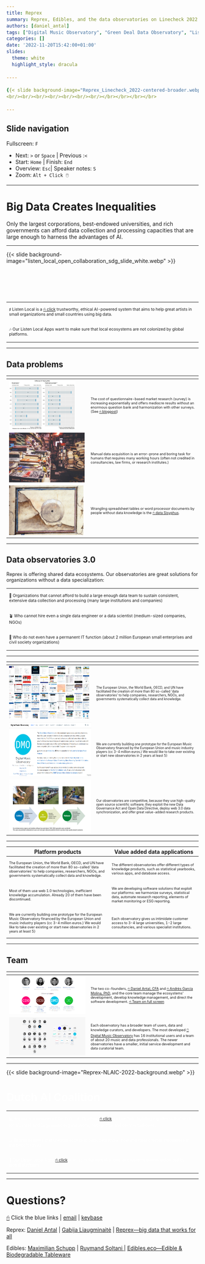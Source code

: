 ```yaml
---
title: Reprex
summary: Reprex, Edibles, and the data observatories on Linecheck 2022
authors: [daniel_antal]
tags: ["Digital Music Observatory", "Green Deal Data Observatory", "Listen Local", "Eviota", "Edibles", "Surveyharmonies", "Linecheck", "Milano"]
categories: []
date: '2022-11-20T15:42:00+01:00'
slides:
  theme: white
  highlight_style: dracula

----

{{< slide background-image="Reprex_Linecheck_2022-centered-broader.webp" >}}
<br/><br/><br/><br/><br/><br/><br/></br></br></br></br>
  
---
```



## Slide navigation

Fullscreen: `F`
- Next: `️>` or `Space` | Previous :️`<`
- Start: `Home` | Finish: `End`
- Overview: `Esc`|  Speaker notes: `S`
- Zoom: `Alt + Click 🖱️`

---

# Big Data Creates Inequalities

Only the largest corporations, best-endowed universities, and rich governments can afford data collection and processing capacities that are large enough to harness the advantages of AI.


----

{{< slide background-image="listen_local_open_collaboration_sdg_slide_white.webp" >}}
<br/><br/><br/><br/><br/><br/>

| | 
|:--|
|<p style="font-size:75%" >♯ Listen Local is a [🖱 click](/apps/listen-local/)  trustworthy, ethical AI-powered system that aims to help great artists in small organizations and small countries using big data. </p>|
|<p style="font-size:75%">🎶  Our Listen Local Apps want to make sure that local ecosystems are not colonized by global platforms.</p>|
</span>

----


## Data problems

| <div style="width:200px"></div>  |   |
|---|:--|
|<img src="difficulty_bills_levels.jpg" height="130"> | <p style="font-size:65%">The cost of questionnaire-based market research (survey) is increasing exponentially and offers mediocre results without an enormous question bank and harmonization with other surveys.(See [🖱 blogpost](https://reprex.nl/data/surveys/)) </p> |
|<img src="photo-1490004047268-5259045aa2b4.jpg" height="130"> | <p style="font-size:65%">Manual data acquisition is an error-prone and boring task for humans that requires many working hours (often not credited in consultancies, law firms, or research institutes.)</p> |
|<img src="Sisyphus_Bodleian_Library.png"  height="130"> | <p style="font-size:65%">Wrangling spreadsheet tables or word processor documents by people without data knowledge is the [🖱 data Sisyphus](https://reprex.nl/post/2021-07-08-data-sisyphus/).</p> |

---

## Data observatories 3.0

<p style="font-size:90%">Reprex is offering shared data ecosystems. Our observatories are great solutions for organizations without a data specialization:</p>

| | 
|:--|
|<p style="font-size:75%">🌳 Organizations that cannot afford to build a large enough data team to sustain consistent, extensive data collection and processing (many large institutions and companies)</p>|
|<p style="font-size:75%">🪴  Who cannot hire even a single data engineer or a data scientist (medium-sized companies, NGOs)</p>|
|<p style="font-size:75%">🌱 Who do not even have a permanent IT function (about 2 million European small enterprises and civil society organizations)</p>|

---

| <div style="width:200px"></div>  |   |
|---|:--|
|<img src="observatory_collage_3x2_800.png" height="140"> | <p style="font-size:60%">The European Union, the World Bank, OECD, and UN have facilitated the creation of more than 80 so-called 'data observatories' to help companies, researchers, NGOs, and governments systematically collect data and knowledge.</p> |
|<img src="dmo_opening_page_20220920_16x9.png" height="140"> | <p style="font-size:60%">We are currently building one prototype for the European Music Observatory financed by the European Union and music industry players (cc 3-4 million euros.)  We would like to take over existing or start new observatories in 2 years at least 5)</p> |
|<img src="gold_panning_slide_notitle.png" height="140"> | <p style="font-size:60%">Our observatories are competitive, because they use high-quality open source scientific software; they exploit the new Data Governance Act and Open Data Directive, deploy web 3.0 data synchronization, and offer great value-added research products.</p> |

---

| Platform products |  Value added data applications |
|---|---|
|<p style="font-size:65%">The European Union, the World Bank, OECD, and UN have facilitated the creation of more than 80 so-called 'data observatories' to help companies, researchers, NGOs, and governments systematically collect data and knowledge.</p>| <p style="font-size:65%">The different observatories offer different types of knowledge products, such as statistical yearbooks, various apps, and database access.</p>|
|<p style="font-size:65%">Most of them use web 1.0 technologies, inefficient knowledge accumulation.  Already 20 of them have been discontinued.| <p style="font-size:65%">We are developing software solutions that exploit our platforms: we harmonize surveys, statistical data, automate research reporting, elements of market monitoring or ESG reporting.</p>|
|<p style="font-size:65%"> We are currently building one prototype for the European Music Observatory financed by the European Union and music industry players (cc 3-4 million euros.)  We would like to take over existing or start new observatories  in 2 years at least 5) </p>| <p style="font-size:65%">Each observatory gives us intimidate customer access to 3-4 large universities, 1-2 large consultancies, and various specialist institutions. </p>|

---

## Team

| <div style="width:200px"></div>  |   |
|---|:--|
| <img src="reprex_contributors_20220920_2_1.png" width="200"> |  <p style="font-size:65%">The two co-founders, [🖱 Daniel Antal, CFA](https://reprex.nl/authors/daniel_antal/) and [🖱 Andrés García Molina, PhD](https://reprex.nl/authors/andres/), and the core team manage the ecosystems' development, develop knowledge management, and direct the software development. [🖱 Team on full screen](https://reprex.nl/#team)</p>  |
| <img src="dmo_contributors_20220920_2_1.png" width="200"> | <p style="font-size:65%">Each observatory has a broader team of users, data and knowledge curators, and developers. The most developed [🖱️ Digital Music Observatory](https://music.dataobservatory.eu/#contributors) has 16 institutional users and a team of about 20 music and data professionals. The newer observatories have a smaller, initial service development and data curatorial team.</p>  |

---

{{< slide background-image="Reprex-NLAIC-2022-background.webp" >}}


# <span style="color:#FFFFFF">Dutch AI Coalition</span>
<span style="color:#FFFFFF">

| | 
|:--|
|<p style="font-size:75%" >💻 Reprex is a member of the Dutch AI Coalition [🖱 click](https://nlaic.com/en/) and we help building algorithms that work for all, small and large music organizations, non-profits and commercial ones. </p>|
|<p style="font-size:75%">♎  Reprex believes that unequal access to data, data know-how and tools creates inequalities in the benefits in AI. </p>|
|<p style="font-size:75%">🚀  Our Listen Local Apps [🖱  click](/apps/listen-local/) want to make sure that local ecosystems are not colonized by global platforms.</p>|
</span>

---

# Questions?

[🖱](https://www.linkedin.com/company/68855596)  Click the blue links | [email](https://reprex.nl/#contact) | [keybase](https://keybase.io/team/reprexcommunity) 

Reprex: [Daniel Antal](https://www.linkedin.com/in/antaldaniel/) | [Gabija Liaugminaitė](https://www.linkedin.com/in/gabija-liaugminait%C4%97-5a906a152) |  [Reprex—big data that works for all](https://www.linkedin.com/company/68855596) 

Edibles: [Maximilian Schupp](https://www.linkedin.com/in/maximilian-schupp/) | [Ruymand Soltani ](https://www.linkedin.com/in/ruymand-soltani-5b7691144/) |  [Edibles.eco—Edible & Biodegradable Tableware](https://www.linkedin.com/company/edibles-sustainable-tasty-tableware/)
